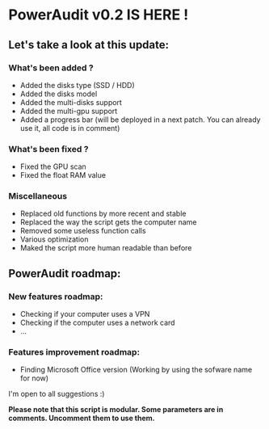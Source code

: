 # PowerAudit v0.2 IS HERE !
## Let's take a look at this update:

### What's been added ?
  - Added the disks type (SSD / HDD)
  - Added the disks model
  - Added the multi-disks support
  - Added the multi-gpu support
  - Added a progress bar (will be deployed in a next patch. You can already use it, all code is in comment)

### What's been fixed ?  
  - Fixed the GPU scan
  - Fixed the float RAM value

### Miscellaneous  
  - Replaced old functions by more recent and stable
  - Replaced the way the script gets the computer name
  - Removed some useless function calls
  - Various optimization
  - Maked the script more human readable than before



## PowerAudit roadmap:

### New features roadmap:
- Checking if your computer uses a VPN
- Checking if the computer uses a network card
- ...

### Features improvement roadmap:
- Finding Microsoft Office version (Working by using the sofware name for now)

I'm open to all suggestions :)

**Please note that this script is modular. Some parameters are in comments. Uncomment them to use them.**
